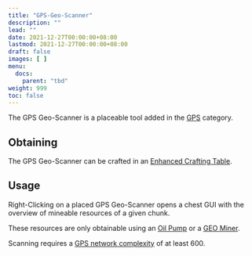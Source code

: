 ```yaml
---
title: "GPS-Geo-Scanner"
description: ""
lead: ""
date: 2021-12-27T00:00:00+08:00
lastmod: 2021-12-27T00:00:00+08:00
draft: false
images: [ ]
menu:
  docs:
    parent: "tbd"
weight: 999
toc: false
---
```


The GPS Geo-Scanner is a placeable tool added in the [GPS](/docs/slimefun/gps) category.

## Obtaining

The GPS Geo-Scanner can be crafted in an [Enhanced Crafting Table](/docs/slimefun/enhanced-crafting-table).

## Usage

Right-Clicking on a placed GPS Geo-Scanner opens a chest GUI with the overview of mineable resources of a given chunk.

These resources are only obtainable using an [Oil Pump](/docs/slimefun/oil-pump) or a [GEO Miner](/docs/slimefun/geo-miner).

Scanning requires a [GPS network complexity](/docs/slimefun/gps-transmitter) of at least 600.
